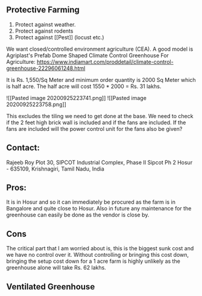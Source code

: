 ## Protective Farming

1. Protect against weather. 
2. Protect against rodents
3. Protect against [[Pest]] (locust etc.)

We want closed/controlled environment agriculture (CEA). A good model is Agriplast's Prefab Dome Shaped Climate Control Greenhouse For Agriculture: https://www.indiamart.com/proddetail/climate-control-greenhouse-22296061248.html

It is Rs. 1,550/Sq Meter and minimum order quantity is 2000 Sq Meter which is half acre. The half acre will cost 1550 * 2000 = Rs. 31 lakhs.

![[Pasted image 20200925223741.png]] ![[Pasted image 20200925223758.png]]

This excludes the tiling we need to get done at the base. We need to check if the 2 feet high brick wall is included and if the fans are included. If the fans are included will the power control unit for the fans also be given?

## Contact:
Rajeeb Roy
Plot 30, SIPCOT Industrial Complex, Phase II
Sipcot Ph 2
Hosur - 635109, Krishnagiri, Tamil Nadu, India

## Pros:
It is in Hosur and so it can immediately be procured as the farm is in Bangalore and quite close to Hosur. Also in future any maintenance for the greenhouse can easily be done as the vendor is close by. 

## Cons
The critical part that I am worried about is, this is the biggest sunk cost and we have no control over it. Without controlling or bringing this cost down, bringing the setup cost down for a 1 acre farm is highly unlikely as the greenhouse alone will take Rs. 62 lakhs.

## Ventilated Greenhouse

